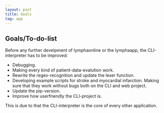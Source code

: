 ```yaml
---
layout: post
title: Goals
tag: app
---
```


## Goals/To-do-list

Before any further develpment of lymphaonline or the lymphaapp, the CLI-interpreter has to be improved:

 - Debugging.
 - Making every kind of patient-data-evalution work.
 - Rewrite the regex-recognition and update the lexer function.
 - Developing example scripts for stroke and myocardial infarction. Making sure that they work without bugs both on the CLI and web project.
 - Update the pip-version.
 - Improve how userfriendly the CLI-project is.

This is due to that the CLI-interpreter is the core of every other application.
